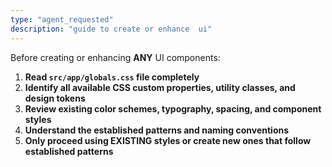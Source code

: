 ```yaml
---
type: "agent_requested"
description: "guide to create or enhance  ui"
---
```

Before creating or enhancing **ANY** UI components:

1. **Read `src/app/globals.css` file completely**
2. **Identify all available CSS custom properties, utility classes, and design tokens**
3. **Review existing color schemes, typography, spacing, and component styles**
4. **Understand the established patterns and naming conventions**
5. **Only proceed using EXISTING styles or create new ones that follow established patterns**